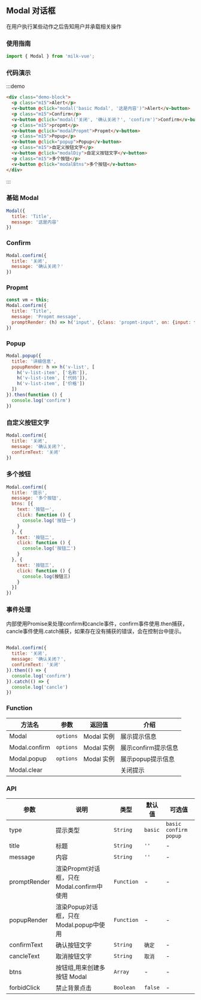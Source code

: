 <style>
.demo-modal {
  .demo-block{
    padding:0 15px;
  }
  .m15{
    margin: 15px 0;
  }
}
</style>

<script>
  import { Modal, Input, List } from 'packages';

  export default {
    data () {
      return {
        visible: false,
        prompt: '123456'
      }
    },
    methods: { 
      modal (title = '', message, type = '') {
        if (!type || type === 'basic') {
          Modal({
            title,
            message,
            forbidClick: false
          }).then(() => {
            console.log('confirm')
          }).catch(() => {
            console.log('cancle')
          })
        } else {
          Modal[type]({
            title,
            message
          }).then(() => {
            console.log('confirm')
          }).catch(() => {
            console.log('cancle')
          })
        }
      },
      modalDiy () {
        Modal.confirm({
          title: '关闭',
          message: '确认关闭？',
          confirmText: '关闭'
        })
      },
      modalPropmt () {
        const vm = this;
        Modal.confirm({
          title: 'Title',
          message: 'Propmt message',
          promptRender: (h) => h('input', {class: 'propmt-input', on: {input: function (e) {vm.prompt = e.target.value}}}),
        }).then(() => {
          console.log(vm.prompt)
        })
      },
      modalBtns () {
        Modal.confirm({
          title: '提示',
          message: '多个按钮',
          btns: [{
            text: '按钮一',
            click: function () {
              console.log('按钮一')
            }
          }, {
            text: '按钮二',
            click: function () {
              console.log('按钮二')
            }
          }, {
            text: '按钮三',
            click: function () {
              console.log('按钮三')
            }
          }]
        })
      },
      popup () {
        Modal.popup({
          title: '详细信息',
          popupRender: h => h('v-list', [
            h('v-list-item', ['名称']),
            h('v-list-item', ['代码']),
            h('v-list-item', ['价格'])
          ])
        }).then(function () {
          console.log('confirm')
        })
      }
    },
    components: {
      Input,
      VModal: Modal
    }
  }
</script>


## Modal 对话框

在用户执行某些动作之后告知用户并承载相关操作

### 使用指南
``` javascript
import { Modal } from 'milk-vue';
```

### 代码演示

:::demo 
``` html
<div class="demo-block">
  <p class="m15">Alert</p>
  <v-button @click="modal('basic Modal', '这是内容')">Alert</v-button>
  <p class="m15">Confirm</p>
  <v-button @click="modal('关闭', '确认关闭？', 'confirm')">Confirm</v-button>
  <p class="m15">propmt</p>
  <v-button @click="modalPropmt">Propmt</v-button>
  <p class="m15">Popup</p>
  <v-button @click="popup">Popup</v-button>
  <p class="m15">自定义按钮文字</p>
  <v-button @click="modalDiy">自定义按钮文字</v-button>
  <p class="m15">多个按钮</p>
  <v-button @click="modalBtns">多个按钮</v-button>
</div>

```
:::

### 基础 Modal

``` js
Modal({
  title: 'Title',
  message: '这是内容'
})
```

### Confirm

``` js
Modal.confirm({
  title: '关闭',
  message: '确认关闭？'
})
```

### Propmt

``` js
const vm = this;
Modal.confirm({
  title: 'Title',
  message: 'Propmt message',
  promptRender: (h) => h('input', {class: 'propmt-input', on: {input: function (e) {vm.prompt = e.target.value}}}),
})
```

### Popup

``` js
Modal.popup({
  title: '详细信息',
  popupRender: h => h('v-list', [
    h('v-list-item', ['名称']),
    h('v-list-item', ['代码']),
    h('v-list-item', ['价格'])
  ])
}).then(function () {
  console.log('confirm')
})
```

### 自定义按钮文字

``` js
Modal.confirm({
  title: '关闭',
  message: '确认关闭？',
  confirmText: '关闭'
})
```

### 多个按钮

``` js
Modal.confirm({
  title: '提示',
  message: '多个按钮',
  btns: [{
    text: '按钮一',
    click: function () {
      console.log('按钮一')
    }
  }, {
    text: '按钮二',
    click: function () {
      console.log('按钮二')
    }
  }, {
    text: '按钮三',
    click: function () {
      console.log(按钮三)
    }
  }]
})
```

### 事件处理

内部使用Promise来处理confirm和cancle事件，confirm事件使用.then捕获，cancle事件使用.catch捕获，如果存在没有捕获的错误，会在控制台中提示。


``` js

Modal.confirm({
  title: '关闭',
  message: '确认关闭？',
  confirmText: '关闭'
}).then(() => {
  console.log('confirm')
}).catch(() => {
  console.log('cancle')
})
```

### Function

| 方法名 | 参数 | 返回值 | 介绍 |
|-----------|-----------|-----------|-------------|
| Modal | `options` | Modal 实例 | 展示提示信息 |
| Modal.confirm | `options` | Modal 实例 | 展示confirm提示信息 |
| Modal.popup | `options` | Modal 实例 | 展示popup提示信息 |
| Modal.clear |  |  | 关闭提示 |


### API

| 参数 | 说明 | 类型 | 默认值 | 可选值 |
|-----------|-----------|-----------|-------------|-------------|
| type | 提示类型 | `String` | `basic` | `basic` `confirm` `popup` |
| title | 标题 | `String` | `''` | - |
| message | 内容 | `String` | `''` | - |
| promptRender | 渲染Propmt对话框，只在Modal.confirm中使用 | `Function` | - | - |
| popupRender | 渲染Popup对话框，只在Modal.popup中使用 | `Function` | - | - |
| confirmText | 确认按钮文字 | `String` | `确定` | - |
| cancleText | 取消按钮文字 | `String` | `取消` | - |
| btns | 按钮组,用来创建多按钮 Modal | `Array` | - | - |
| forbidClick | 禁止背景点击 | `Boolean` | `false` | - |
